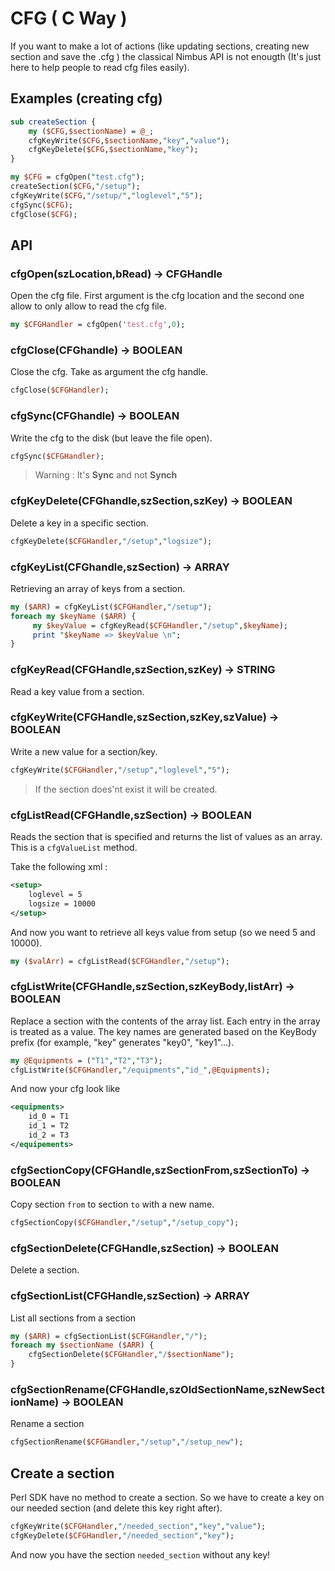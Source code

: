 # CFG ( C Way )

If you want to make a lot of actions (like updating sections, creating new section and save the .cfg ) the classical Nimbus API is not enougth (It's just here to help people to read cfg files easily). 

## Examples (creating cfg)

```perl
sub createSection {
    my ($CFG,$sectionName) = @_;
    cfgKeyWrite($CFG,$sectionName,"key","value");
    cfgKeyDelete($CFG,$sectionName,"key");
}

my $CFG = cfgOpen("test.cfg");
createSection($CFG,"/setup");
cfgKeyWrite($CFG,"/setup/","loglevel","5"); 
cfgSync($CFG);
cfgClose($CFG);
```

## API 

### cfgOpen(szLocation,bRead) -> CFGHandle

Open the cfg file. First argument is the cfg location and the second one allow to only allow to read the cfg file.

```perl
my $CFGHandler = cfgOpen('test.cfg',0);
```

### cfgClose(CFGhandle) -> BOOLEAN

Close the cfg. Take as argument the cfg handle.

```perl
cfgClose($CFGHandler);
```

### cfgSync(CFGhandle) -> BOOLEAN

Write the cfg to the disk (but leave the file open). 

```perl
cfgSync($CFGHandler);
```

> Warning : It's **Sync** and not **Synch** 

### cfgKeyDelete(CFGhandle,szSection,szKey) -> BOOLEAN

Delete a key in a specific section.

```perl
cfgKeyDelete($CFGHandler,"/setup","logsize");
```

### cfgKeyList(CFGhandle,szSection) -> ARRAY

Retrieving an array of keys from a section.

```perl
my ($ARR) = cfgKeyList($CFGHandler,"/setup");
foreach my $keyName ($ARR) {
     my $keyValue = cfgKeyRead($CFGHandler,"/setup",$keyName);
     print "$keyName => $keyValue \n";
}
```

### cfgKeyRead(CFGHandle,szSection,szKey) -> STRING

Read a key value from a section.

### cfgKeyWrite(CFGHandle,szSection,szKey,szValue) -> BOOLEAN

Write a new value for a section/key. 

```perl
cfgKeyWrite($CFGHandler,"/setup","loglevel","5");
```

> If the section does'nt exist it will be created.

### cfgListRead(CFGHandle,szSection) -> BOOLEAN

Reads the section that is specified and returns the list of values as an array. This is a `cfgValueList` method.

Take the following xml : 

```xml
<setup>
    loglevel = 5
    logsize = 10000
</setup>
```

And now you want to retrieve all keys value from setup (so we need 5 and 10000).

```perl
my ($valArr) = cfgListRead($CFGHandler,"/setup");
```

### cfgListWrite(CFGHandle,szSection,szKeyBody,listArr) -> BOOLEAN

Replace a section with the contents of the array list. Each entry in the array is treated as a value. The key names are generated based on the KeyBody prefix (for example, "key" generates "key0", "key1"…).

```perl
my @Equipments = ("T1","T2","T3");
cfgListWrite($CFGHandler,"/equipments","id_",@Equipments);
```

And now your cfg look like 

```xml
<equipments>
    id_0 = T1
    id_1 = T2
    id_2 = T3
</equipements>
```

### cfgSectionCopy(CFGHandle,szSectionFrom,szSectionTo) -> BOOLEAN

Copy section `from` to section `to` with a new name.

```perl
cfgSectionCopy($CFGHandler,"/setup","/setup_copy");
```

### cfgSectionDelete(CFGHandle,szSection) -> BOOLEAN 

Delete a section.

### cfgSectionList(CFGHandle,szSection) -> ARRAY

List all sections from a section 

```perl
my ($ARR) = cfgSectionList($CFGHandler,"/");
foreach my $sectionName ($ARR) {
    cfgSectionDelete($CFGHandler,"/$sectionName");
}
```

### cfgSectionRename(CFGHandle,szOldSectionName,szNewSectionName) -> BOOLEAN

Rename a section 

```perl
cfgSectionRename($CFGHandler,"/setup","/setup_new");
```

## Create a section 

Perl SDK have no method to create a section. So we have to create a key on our needed section (and delete this key right after).

```perl 
cfgKeyWrite($CFGHandler,"/needed_section","key","value");
cfgKeyDelete($CFGHandler,"/needed_section","key");
```

And now you have the section `needed_section` without any key!

